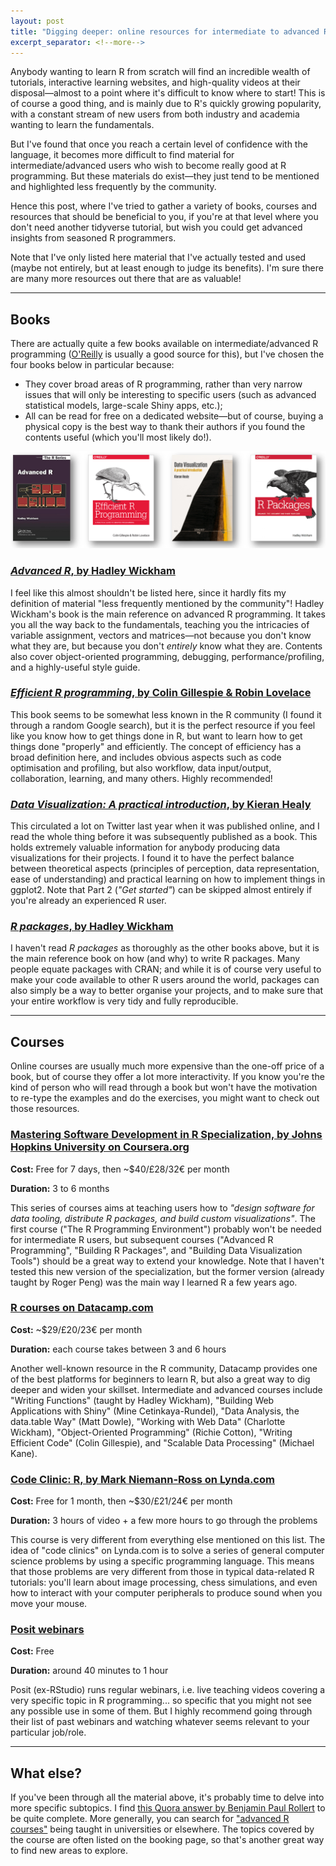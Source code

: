 ```yaml
---
layout: post
title: "Digging deeper: online resources for intermediate to advanced R users"
excerpt_separator: <!--more-->
---
```


Anybody wanting to learn R from scratch will find an incredible wealth of tutorials, interactive learning websites, and high-quality videos at their disposal—almost to a point where it's difficult to know where to start! This is of course a good thing, and is mainly due to R's quickly growing popularity, with a constant stream of new users from both industry and academia wanting to learn the fundamentals.

But I've found that once you reach a certain level of confidence with the language, it becomes more difficult to find material for intermediate/advanced users who wish to become really good at R programming. But these materials do exist—they just tend to be mentioned and highlighted less frequently by the community.

Hence this post, where I've tried to gather a variety of books, courses and resources that should be beneficial to you, if you're at that level where you don't need another tidyverse tutorial, but wish you could get advanced insights from seasoned R programmers. 

<!--more-->

Note that I've only listed here material that I've actually tested and used (maybe not entirely, but at least enough to judge its benefits). I'm sure there are many more resources out there that are as valuable!

---

## Books

There are actually quite a few books available on intermediate/advanced R programming ([O'Reilly](https://www.oreilly.com/search/?query=R&extended_publisher_data=true&highlight=true&include_assessments=false&include_case_studies=true&include_courses=true&include_playlists=true&include_collections=true&include_notebooks=true&is_academic_institution_account=false&source=user&formats=book&sort=relevance&facet_json=true&page=0&include_facets=false&include_scenarios=true&include_sandboxes=true&json_facets=true) is usually a good source for this), but I've chosen the four books below in particular because:

* They cover broad areas of R programming, rather than very narrow issues that will only be interesting to specific users (such as advanced statistical models, large-scale Shiny apps, etc.);
* All can be read for free on a dedicated website—but of course, buying a physical copy is the best way to thank their authors if you found the contents useful (which you'll most likely do!).

![Advanced R books](https://raw.githubusercontent.com/edomt/edomt.github.io/master/images/bookshelf.png)

### [_Advanced R_, by Hadley Wickham](http://adv-r.had.co.nz/)

I feel like this almost shouldn't be listed here, since it hardly fits my definition of material "less frequently mentioned by the community"! Hadley Wickham's book is the main reference on advanced R programming. It takes you all the way back to the fundamentals, teaching you the intricacies of variable assignment, vectors and matrices—not because you don't know what they are, but because you don't _entirely_ know what they are. Contents also cover object-oriented programming, debugging, performance/profiling, and a highly-useful style guide.

### [_Efficient R programming_, by Colin Gillespie & Robin Lovelace](https://csgillespie.github.io/efficientR/)

This book seems to be somewhat less known in the R community (I found it through a random Google search), but it is the perfect resource if you feel like you know how to get things done in R, but want to learn how to get things done "properly" and efficiently. The concept of efficiency has a broad definition here, and includes obvious aspects such as code optimisation and profiling, but also workflow, data input/output, collaboration, learning, and many others. Highly recommended!

### [_Data Visualization: A practical introduction_, by Kieran Healy](http://socviz.co/)

This circulated a lot on Twitter last year when it was published online, and I read the whole thing before it was subsequently published as a book. This holds extremely valuable information for anybody producing data visualizations for their projects. I found it to have the perfect balance between theoretical aspects (principles of perception, data representation, ease of understanding) and practical learning on how to implement things in ggplot2. Note that Part 2 (_"Get started"_) can be skipped almost entirely if you're already an experienced R user.

### [_R packages_, by Hadley Wickham](http://r-pkgs.had.co.nz/)

I haven't read _R packages_ as thoroughly as the other books above, but it is the main reference book on how (and why) to write R packages. Many people equate packages with CRAN; and while it is of course very useful to make your code available to other R users around the world, packages can also simply be a way to better organise your projects, and to make sure that your entire workflow is very tidy and fully reproducible.

---

## Courses

Online courses are usually much more expensive than the one-off price of a book, but of course they offer a lot more interactivity. If you know you're the kind of person who will read through a book but won't have the motivation to re-type the examples and do the exercises, you might want to check out those resources.

### [Mastering Software Development in R Specialization, by Johns Hopkins University on Coursera.org](https://www.coursera.org/specializations/r)

**Cost:** Free for 7 days, then ~$40/£28/32€ per month

**Duration:** 3 to 6 months

This series of courses aims at teaching users how to _"design software for data tooling, distribute R packages, and build custom visualizations"_. The first course ("The R Programming Environment") probably won't be needed for intermediate R users, but subsequent courses ("Advanced R Programming", "Building R Packages", and "Building Data Visualization Tools") should be a great way to extend your knowledge. Note that I haven't tested this new version of the specialization, but the former version (already taught by Roger Peng) was the main way I learned R a few years ago.

### [R courses on Datacamp.com](https://www.datacamp.com/courses/tech:r)

**Cost:** ~$29/£20/23€ per month

**Duration:** each course takes between 3 and 6 hours

Another well-known resource in the R community, Datacamp provides one of the best platforms for beginners to learn R, but also a great way to dig deeper and widen your skillset. Intermediate and advanced courses include "Writing Functions" (taught by Hadley Wickham), "Building Web Applications with Shiny" (Mine Cetinkaya-Rundel), "Data Analysis, the data.table Way" (Matt Dowle), "Working with Web Data" (Charlotte Wickham), "Object-Oriented Programming" (Richie Cotton), "Writing Efficient Code" (Colin Gillespie), and "Scalable Data Processing" (Michael Kane).

### [Code Clinic: R, by Mark Niemann-Ross on Lynda.com](https://www.lynda.com/R-tutorials/Code-Clinic-R/372541-2.html)

**Cost:** Free for 1 month, then ~$30/£21/24€ per month

**Duration:** 3 hours of video + a few more hours to go through the problems

This course is very different from everything else mentioned on this list. The idea of "code clinics" on Lynda.com is to solve a series of general computer science problems by using a specific programming language. This means that those problems are very different from those in typical data-related R tutorials: you'll learn about image processing, chess simulations, and even how to interact with your computer peripherals to produce sound when you move your mouse.

### [Posit webinars](https://www.youtube.com/playlist?list=PL9HYL-VRX0oTT4SPzqhTq1xsCQTptkj6Q)

**Cost:** Free

**Duration:** around 40 minutes to 1 hour

Posit (ex-RStudio) runs regular webinars, i.e. live teaching videos covering a very specific topic in R programming... so specific that you might not see any possible use in some of them. But I highly recommend going through their list of past webinars and watching whatever seems relevant to your particular job/role.

---

## What else?

If you've been through all the material above, it's probably time to delve into more specific subtopics. I find [this Quora answer by Benjamin Paul Rollert](https://www.quora.com/How-do-I-become-an-expert-in-R-if-I%E2%80%99m-an-intermediate-now-Any-good-books-lectures-or-blogs/answer/Benjamin-Paul-Rollert) to be quite complete. More generally, you can search for ["advanced R courses"](https://www.google.com/search?q=advanced+r+course) being taught in universities or elsewhere. The topics covered by the course are often listed on the booking page, so that's another great way to find new areas to explore.
